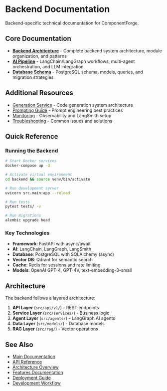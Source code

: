 # Backend Documentation

Backend-specific technical documentation for ComponentForge.

## Core Documentation

- **[Backend Architecture](./architecture.md)** - Complete backend system architecture, module organization, and patterns
- **[AI Pipeline](./ai-pipeline.md)** - LangChain/LangGraph workflows, multi-agent orchestration, and LLM integration
- **[Database Schema](./database-schema.md)** - PostgreSQL schema, models, queries, and migration strategies

## Additional Resources

- [Generation Service](./generation-service.md) - Code generation system architecture
- [Prompting Guide](./prompting-guide.md) - Prompt engineering best practices
- [Monitoring](./monitoring.md) - Observability and LangSmith setup
- [Troubleshooting](./troubleshooting.md) - Common issues and solutions

## Quick Reference

### Running the Backend

```bash
# Start Docker services
docker-compose up -d

# Activate virtual environment
cd backend && source venv/bin/activate

# Run development server
uvicorn src.main:app --reload

# Run tests
pytest tests/ -v

# Run migrations
alembic upgrade head
```

### Key Technologies

- **Framework**: FastAPI with async/await
- **AI**: LangChain, LangGraph, LangSmith
- **Database**: PostgreSQL with SQLAlchemy (async)
- **Vector DB**: Qdrant for semantic search
- **Cache**: Redis for sessions and rate limiting
- **Models**: OpenAI GPT-4, GPT-4V, text-embedding-3-small

## Architecture

The backend follows a layered architecture:

1. **API Layer** (`src/api/v1/`) - REST endpoints
2. **Service Layer** (`src/services/`) - Business logic
3. **Agent Layer** (`src/agents/`) - LangGraph AI agents
4. **Data Layer** (`src/models/`) - Database models
5. **RAG Layer** (`src/rag/`) - Vector operations

## See Also

- [Main Documentation](../README.md)
- [API Reference](../api/README.md)
- [Architecture Overview](../architecture/README.md)
- [Features Documentation](../features/README.md)
- [Deployment Guide](../deployment.md)
- [Development Workflow](../development-workflow.md)
